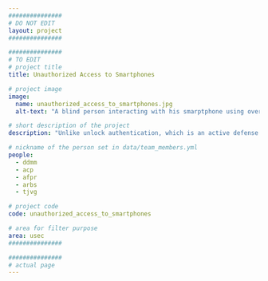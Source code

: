 ```yaml
---
###############
# DO NOT EDIT
layout: project
###############

###############
# TO EDIT
# project title
title: Unauthorized Access to Smartphones

# project image
image:
  name: unauthorized_access_to_smartphones.jpg
  alt-text: "A blind person interacting with his smarptphone using over the ear headphones" # provide a description for the image #a11y

# short description of the project
description: "Unlike unlock authentication, which is an active defense against physical intrusion, passive defenses aim to primarily provide awareness, traceability, and recovery from intrusions; and to only secondarily engage counter-measures like blocking access. In sensitive computer systems, passive security is embodied in Intrusion Detection and Response (IDR) systems. To end-users, however, parallel capabilities remain unavailable, or lack security and usability validation, despite the severe privacy implications of intrusions. We thus envision a mobile IDR which is usable by individuals with no technical training; which can detect suspicious activity based on semantics of intrusion behavior; and which can respond to threats per their importance."

# nickname of the person set in data/team_members.yml
people:
  - ddmm
  - acp
  - afpr
  - arbs
  - tjvg

# project code
code: unauthorized_access_to_smartphones

# area for filter purpose
area: usec
###############

###############
# actual page
---
```



